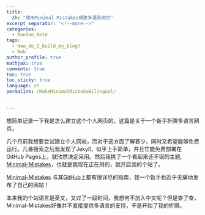 ```yaml
---
title: 
  zh: "使用Minimal Mistakes搭建多语言网页"
excerpt_separator: "<!--more-->"
categories:
  - Random_Note
tags:
  - How_do_I_build_my_blog?
  - Web
author_profile: true
mathjax: true
comments: true
toc: true
toc_sticky: true
language: zh
permalink: /MakeMinimalMistakeBilingual/

  
---
```


想简单记录一下我是怎么建立这个个人网页的。这篇是关于一个新手折腾多语言网页。

几个月前我想要尝试建立个人网站，而对于这方面了解甚少，同时又希望能够免费运行。几番搜索之后我发现了Jekyll，似乎上手简单，并且它能免费部署在GitHub Pages上，就欣然决定采用。然后我挑了一个看起来还不错的主题, [Minimal-Mistakes](https://mmistakes.github.io/minimal-mistakes/)，也就是我现在正在用的，就开启我的个站了。

[Minimal-Mistakes](https://mmistakes.github.io/minimal-mistakes/) 与其[GitHub](https://github.com/mmistakes/minimal-mistakes)上都有很详尽的指南，我一个新手也近乎无痛地发布了自己的网站！

本来我的个站语言是英文，又过了一段时间，我想何不加入中文呢？但是查了查，Minimal-Mistakes好像并不直接提供多语言的支持，于是开始了我的折腾。
